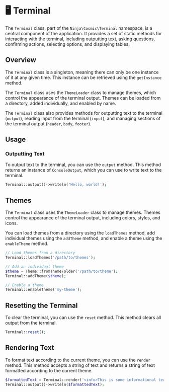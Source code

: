 # 🖥️ Terminal

The `Terminal` class, part of the `Ninja\Cosmic\Terminal` namespace, is a central component of the application. It provides a set of static methods for interacting with the terminal, including outputting text, asking questions, confirming actions, selecting options, and displaying tables.

## Overview

The `Terminal` class is a singleton, meaning there can only be one instance of it at any given time. This instance can be retrieved using the `getInstance` method.

The `Terminal` class uses the `ThemeLoader` class to manage themes, which control the appearance of the terminal output. Themes can be loaded from a directory, added individually, and enabled by name.

The `Terminal` class also provides methods for outputting text to the terminal (`output`), reading input from the terminal (`input`), and managing sections of the terminal output (`header`, `body`, `footer`).

## Usage

### Outputting Text

To output text to the terminal, you can use the `output` method. This method returns an instance of `ConsoleOutput`, which you can use to write text to the terminal.

```php
Terminal::output()->writeln('Hello, world!');
```

## Themes

The `Terminal` class uses the `ThemeLoader` class to manage themes. Themes control the appearance of the terminal output, including colors, styles, and icons.

You can load themes from a directory using the `loadThemes` method, add individual themes using the `addTheme` method, and enable a theme using the `enableTheme` method.

```php
// Load themes from a directory
Terminal::loadThemes('/path/to/themes');

// Add an individual theme
$theme = Theme::fromThemeFolder('/path/to/theme');
Terminal::addTheme($theme);

// Enable a theme
Terminal::enableTheme('my-theme');
```

## Resetting the Terminal

To clear the terminal, you can use the `reset` method. This method clears all output from the terminal.

```php
Terminal::reset();
```

## Rendering Text

To format text according to the current theme, you can use the `render` method. This method accepts a string of text and returns a string of text formatted according to the current theme.

```php
$formattedText = Terminal::render('<info>This is some informational text.</info>');
Terminal::output()->writeln($formattedText);
```
